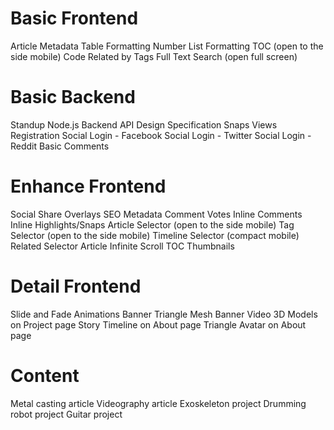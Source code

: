 # Basic Frontend

Article Metadata
Table Formatting
Number List Formatting
TOC (open to the side mobile)
Code
Related by Tags
Full Text Search (open full screen)

# Basic Backend

Standup Node.js Backend
API Design Specification
Snaps
Views
Registration
Social Login - Facebook
Social Login - Twitter
Social Login - Reddit
Basic Comments

# Enhance Frontend

Social Share Overlays
SEO Metadata
Comment Votes
Inline Comments
Inline Highlights/Snaps
Article Selector (open to the side mobile)
Tag Selector (open to the side mobile)
Timeline Selector (compact mobile)
Related Selector
Article Infinite Scroll
TOC Thumbnails

# Detail Frontend

Slide and Fade Animations
Banner Triangle Mesh
Banner Video
3D Models on Project page
Story Timeline on About page
Triangle Avatar on About page

# Content

Metal casting article
Videography article
Exoskeleton project
Drumming robot project
Guitar project